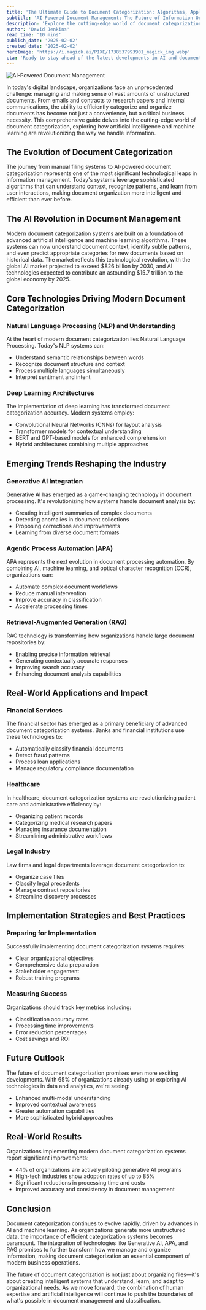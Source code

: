 ```yaml
---
title: 'The Ultimate Guide to Document Categorization: Algorithms, Applications, and Real-World Solutions'
subtitle: 'AI-Powered Document Management: The Future of Information Organization'
description: 'Explore the cutting-edge world of document categorization, from AI-powered systems to real-world applications. Learn how modern technologies like NLP, deep learning, and generative AI are transforming how organizations manage and organize information, with insights into implementation strategies and future trends.'
author: 'David Jenkins'
read_time: '10 mins'
publish_date: '2025-02-02'
created_date: '2025-02-02'
heroImage: 'https://i.magick.ai/PIXE/1738537993901_magick_img.webp'
cta: 'Ready to stay ahead of the latest developments in AI and document management? Follow us on LinkedIn for regular updates on emerging technologies, implementation strategies, and industry insights that are shaping the future of information organization.'
---
```


![AI-Powered Document Management](https://i.magick.ai/PIXE/1738537993905_magick_img.webp)

In today's digital landscape, organizations face an unprecedented challenge: managing and making sense of vast amounts of unstructured documents. From emails and contracts to research papers and internal communications, the ability to efficiently categorize and organize documents has become not just a convenience, but a critical business necessity. This comprehensive guide delves into the cutting-edge world of document categorization, exploring how artificial intelligence and machine learning are revolutionizing the way we handle information.

## The Evolution of Document Categorization

The journey from manual filing systems to AI-powered document categorization represents one of the most significant technological leaps in information management. Today's systems leverage sophisticated algorithms that can understand context, recognize patterns, and learn from user interactions, making document organization more intelligent and efficient than ever before.

## The AI Revolution in Document Management

Modern document categorization systems are built on a foundation of advanced artificial intelligence and machine learning algorithms. These systems can now understand document context, identify subtle patterns, and even predict appropriate categories for new documents based on historical data. The market reflects this technological revolution, with the global AI market projected to exceed $826 billion by 2030, and AI technologies expected to contribute an astounding $15.7 trillion to the global economy by 2025.

## Core Technologies Driving Modern Document Categorization

### Natural Language Processing (NLP) and Understanding

At the heart of modern document categorization lies Natural Language Processing. Today's NLP systems can:
- Understand semantic relationships between words
- Recognize document structure and context
- Process multiple languages simultaneously
- Interpret sentiment and intent

### Deep Learning Architectures

The implementation of deep learning has transformed document categorization accuracy. Modern systems employ:
- Convolutional Neural Networks (CNNs) for layout analysis
- Transformer models for contextual understanding
- BERT and GPT-based models for enhanced comprehension
- Hybrid architectures combining multiple approaches

## Emerging Trends Reshaping the Industry

### Generative AI Integration

Generative AI has emerged as a game-changing technology in document processing. It's revolutionizing how systems handle document analysis by:
- Creating intelligent summaries of complex documents
- Detecting anomalies in document collections
- Proposing corrections and improvements
- Learning from diverse document formats

### Agentic Process Automation (APA)

APA represents the next evolution in document processing automation. By combining AI, machine learning, and optical character recognition (OCR), organizations can:
- Automate complex document workflows
- Reduce manual intervention
- Improve accuracy in classification
- Accelerate processing times

### Retrieval-Augmented Generation (RAG)

RAG technology is transforming how organizations handle large document repositories by:
- Enabling precise information retrieval
- Generating contextually accurate responses
- Improving search accuracy
- Enhancing document analysis capabilities

## Real-World Applications and Impact

### Financial Services

The financial sector has emerged as a primary beneficiary of advanced document categorization systems. Banks and financial institutions use these technologies to:
- Automatically classify financial documents
- Detect fraud patterns
- Process loan applications
- Manage regulatory compliance documentation

### Healthcare

In healthcare, document categorization systems are revolutionizing patient care and administrative efficiency by:
- Organizing patient records
- Categorizing medical research papers
- Managing insurance documentation
- Streamlining administrative workflows

### Legal Industry

Law firms and legal departments leverage document categorization to:
- Organize case files
- Classify legal precedents
- Manage contract repositories
- Streamline discovery processes

## Implementation Strategies and Best Practices

### Preparing for Implementation

Successfully implementing document categorization systems requires:
- Clear organizational objectives
- Comprehensive data preparation
- Stakeholder engagement
- Robust training programs

### Measuring Success

Organizations should track key metrics including:
- Classification accuracy rates
- Processing time improvements
- Error reduction percentages
- Cost savings and ROI

## Future Outlook

The future of document categorization promises even more exciting developments. With 65% of organizations already using or exploring AI technologies in data and analytics, we're seeing:
- Enhanced multi-modal understanding
- Improved contextual awareness
- Greater automation capabilities
- More sophisticated hybrid approaches

## Real-World Results

Organizations implementing modern document categorization systems report significant improvements:
- 44% of organizations are actively piloting generative AI programs
- High-tech industries show adoption rates of up to 85%
- Significant reductions in processing time and costs
- Improved accuracy and consistency in document management

## Conclusion

Document categorization continues to evolve rapidly, driven by advances in AI and machine learning. As organizations generate more unstructured data, the importance of efficient categorization systems becomes paramount. The integration of technologies like Generative AI, APA, and RAG promises to further transform how we manage and organize information, making document categorization an essential component of modern business operations.

The future of document categorization is not just about organizing files—it's about creating intelligent systems that understand, learn, and adapt to organizational needs. As we move forward, the combination of human expertise and artificial intelligence will continue to push the boundaries of what's possible in document management and classification.